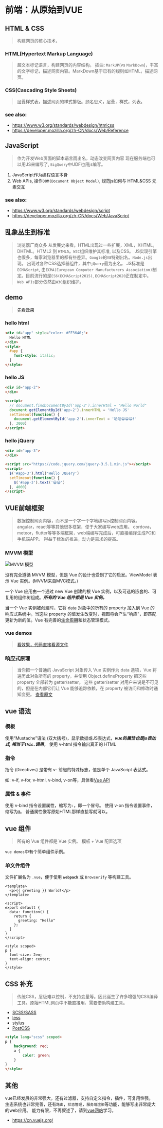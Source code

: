 # 前端：从原始到VUE

## HTML & CSS

> 构建网页的核心技术，

### HTML(Hypertext Markup Language)

> 超文本标记语言，构建网页的内容结构。
> 插曲: `MarkUP`(vs `MarkDown`)，丰富的文字标记，描述网页内容。MarkDown基于已有的规则如HTML，描述网页。

### CSS(Cascading Style Sheets)

> 层叠样式表，描述网页的样式排版。顾名思义，层叠，样式，列表。

### see also:

- https://www.w3.org/standards/webdesign/htmlcss
- https://developer.mozilla.org/zh-CN/docs/Web/Reference

## JavaScript

> 作为开发Web页面的脚本语言而出名，动态改变网页内容
> 现在服务端也可以用JS来编写了, `BigQuery`中UDF也用js编写。

1. JavaScript作为编程语言本身
2. Web APIs, 操作`DOM(Document Object Model)`, 规范js如何与 HTML&CSS 元素交互

### see also:

- https://www.w3.org/standards/webdesign/script
- https://developer.mozilla.org/zh-CN/docs/Web/JavaScript

## 乱象丛生到标准

> 浏览器厂商众多
> 从发展史来看，HTML出现过一些扩展，XML，XHTML，DHTML。HTML2 到 `HTML5`。`W3C`组织维护其标准, 以及CSS。
> JS实现引擎也很多，每家浏览器里的都有些差异。`Google`的`V8`特别出名。`Node.js`出现。
> 出现过各种CSS选择器组件，其中`jQuery`最为出名。
> JS标准是`ECMAScript`, 由`ECMA(European Computer Manufacturers Association)`制定。目前流行的是`ES6(ECMAScript2015)`, `ECMAScript2020`正在制定中。
> `Web APIs`部分依然由`W3C`组织维护。

## demo

> [先看效果](hello-world.js.html)

### hello html

```html
<div id="app" style="color: #FF3640;">
  Hello HTML
</div>
<style>
  #app {
    font-style: italic;
  }
</style>
```

### hello JS

```html
<div id="app-2">
</div>

<script>
  // document.findDocumentById('app-2').innerHtml = "Hello World"
  document.getElementById('app-2').innerHTML = 'Hello JS'
  setTimeout(function() {
    document.getElementById('app-2').innerText = '哈哈😀😀😀!'
  }, 3000)
</script>
```

### hello jQuery

```html
<div id="app-3">
</div>

<script src="https://code.jquery.com/jquery-3.5.1.min.js"></script>
<script>
  $('#app-3').html('Hello JQuery')
  setTimeout(function() {
    $('#app-3').text('😀😀')
  }, 4000)
</script>
```

## VUE前端框架

> 数据控制网页内容，而不是一个字一个字地编写js控制网页内容。
> angular，react等等其他很多框架，便于大家编写web应用。
> cordova，meteor，flutter等等多端框架，web端编写完成后，可直接编译生成PC和手机端APP。
> 得益于标准的推进，动力是需求的提高。

### MVVM 模型

![MVVM 模型](mvvm(Model-View-ViewModel).png)

没有完全遵循 MVVM 模型，但是 Vue 的设计也受到了它的启发。ViewModel 表示 Vue 实例。(MVVM来自MVC模式。)

一个 Vue 应用由一个通过 new Vue 创建的根 Vue 实例，以及可选的嵌套的、可复用的组件树组成。***所有的 Vue 组件都是 Vue 实例。***

当一个 Vue 实例被创建时，它将 data 对象中的所有的 property 加入到 Vue 的响应式系统中。当这些 property 的值发生改变时，视图将会产生“响应”，即匹配更新为新的值。Vue 有完善的[生命周期](https://cn.vuejs.org/v2/guide/instance.html#生命周期图示)和状态管理模式。

### vue demos

> [看效果，代码直接看源文件](hello-vue.html)

### 响应式原理

> 当你把一个普通的 JavaScript 对象传入 Vue 实例作为 data 选项，Vue 将遍历此对象所有的 property，并使用 Object.defineProperty 把这些 property 全部转为 getter/setter。
> 这些 getter/setter 对用户来说是不可见的，但是在内部它们让 Vue 能够追踪依赖，在 property 被访问和修改时通知变更。
> [查看原文](https://cn.vuejs.org/v2/guide/reactivity.html)

## vue 语法

### 模板

使用“Mustache”语法 (双大括号)，显示数据或JS表达式，***vue的属性也是js表达式, 相当于`this.`调用***。
使用 v-html 指令输出真正的 HTML

### 指令

指令 (Directives) 是带有 v- 前缀的特殊标志，值是单个 JavaScript 表达式。

如: v-if, v-for, v-html, v-bind, v-on等，具体看[Vue API](https://cn.vuejs.org/v2/api/#指令)

### 属性 & 事件

使用 v-bind 指令设置属性，缩写为`:`，即一个冒号。
使用 v-on 指令设置事件，缩写为`@`。
普通属性像写原始HTML那样直接写就可以。

## vue 组件

> 所有的 Vue 组件都是 Vue 实例。
> 模板 + Vue 配置选项

`vue demos`中有个简单组件示例。

### 单文件组件

文件扩展名为 `.vue`，便于使用 **``webpack``** 或 ``Browserify`` 等构建工具。

```vue
<template>
  <p>{{ greeting }} World!</p>
</template>

<script>
export default {
  data: function() {
    return {
      greeting: "Hello"
    };
  }
}
</script>

<style scoped>
p {
  font-size: 2em;
  text-align: center;
}
</style>
```

## CSS 补充

> 传统CSS，层级难以控制，不支持变量等。因此诞生了许多增强的CSS编译工具。原始HTML网页中不能直接用，需要借助构建工具。

- [SCSS/SASS](https://sass-lang.com/)
- [less](http://lesscss.org/)
- [stylus](https://stylus-lang.com/)
- [PostCSS](https://postcss.org/)

```html
<style lang="scss" scoped>
p {
    background: red;
    a {
        color: green;
    }
}
</style>
```

## 其他

vue已经发展的非常强大，还有过滤器，支持自定义指令，插件，可复用性强。
生态系统也非常完善，还有`路由`，`状态管理`，`服务端渲染`等功能，能够写出非常庞大的web应用。
能力有限，不再叙述了，请到[vue网站](https://cn.vuejs.org/)学习。

- https://cn.vuejs.org/

